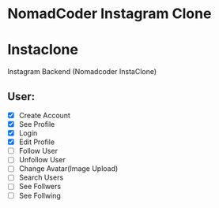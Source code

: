 # NomadCoder Instagram Clone

# Instaclone

Instagram Backend (Nomadcoder InstaClone)

## User:

-  [x] Create Account
-  [x] See Profile
-  [x] Login
-  [x] Edit Profile
-  [ ] Follow User
-  [ ] Unfollow User
-  [ ] Change Avatar(Image Upload)
-  [ ] Search Users
-  [ ] See Follwers
-  [ ] See Follwing

